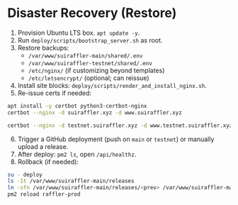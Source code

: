 # Disaster Recovery (Restore)

1. Provision Ubuntu LTS box. `apt update -y`.
2. Run `deploy/scripts/bootstrap_server.sh` as root.
3. Restore backups:
   - `/var/www/suiraffler-main/shared/.env`
   - `/var/www/suiraffler-testnet/shared/.env`
   - `/etc/nginx/` (if customizing beyond templates)
   - `/etc/letsencrypt/` (optional; can reissue)
4. Install site blocks: `deploy/scripts/render_and_install_nginx.sh`.
5. Re-issue certs if needed:
```sh
apt install -y certbot python3-certbot-nginx
certbot --nginx -d suiraffler.xyz -d www.suiraffler.xyz

certbot --nginx -d testnet.suiraffler.xyz -d www.testnet.suiraffler.xyz
```
6. Trigger a GitHub deployment (push on `main` or `testnet`) or manually upload a release.
7. After deploy: `pm2 ls`, open `/api/healthz`.
8. Rollback (if needed):
```sh
su - deploy
ls -1t /var/www/suiraffler-main/releases
ln -sfn /var/www/suiraffler-main/releases/<prev> /var/www/suiraffler-main/current
pm2 reload raffler-prod
```

